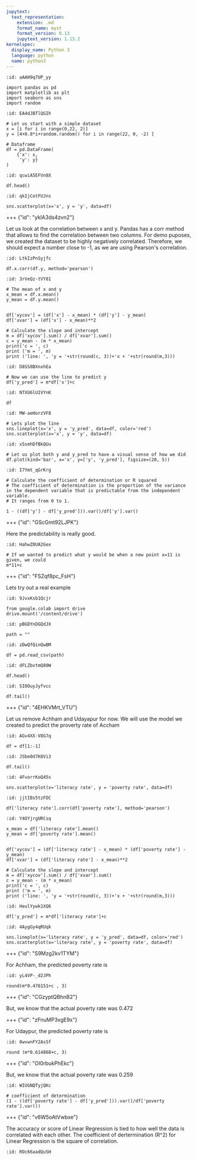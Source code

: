 ```yaml
---
jupytext:
  text_representation:
    extension: .md
    format_name: myst
    format_version: 0.13
    jupytext_version: 1.15.2
kernelspec:
  display_name: Python 3
  language: python
  name: python3
---
```


```{code-cell} ipython3
:id: aAAH9q7UP_yy

import pandas as pd
import matplotlib as plt
import seaborn as sns
import random
```

```{code-cell} ipython3
:id: EA4dJBTlQGIh

# Let us start with a simple dataset
x = [i for i in range(0,22, 2)]
y = [4+0.8*i+random.random() for i in range(22, 0, -2) ]

# Dataframe
df = pd.DataFrame(
    {'x': x,
     'y': y}
)
```

```{code-cell} ipython3
:id: qcwiA5EFVn8X

df.head()
```

```{code-cell} ipython3
:id: qkIjCotFUJns

sns.scatterplot(x='x', y = 'y', data=df)
```

+++ {"id": "ykIA3ds4zvn2"}

Let us look at the correlation between x and y. Pandas has a corr method that allows to find the correlation between two columns. For demo puposes, we created the dataset to be highly negatively correlated. Therefore, we should expect a number close to -1, as we are using Pearson's correlation.  

```{code-cell} ipython3
:id: LtkIzPnSyjfc

df.x.corr(df.y, method='pearson')
```

```{code-cell} ipython3
:id: 3rVeQz-tVY81

# The mean of x and y
x_mean = df.x.mean()
y_mean = df.y.mean()


df['xycov'] = (df['x'] - x_mean) * (df['y'] - y_mean)
df['xvar'] = (df['x'] - x_mean)**2

# Calculate the slope and intercept
m = df['xycov'].sum() / df['xvar'].sum()
c = y_mean - (m * x_mean)
print('c = ', c)
print ('m = ', m)
print ('line: ', 'y = '+str(round(c, 3))+'x + '+str(round(m,3)))
```

```{code-cell} ipython3
:id: D8SS8BXnxhEa

# Now we can use the line to predict y
df['y_pred'] = m*df['x']+c
```

```{code-cell} ipython3
:id: NTXU6lUIVYnK

df
```

```{code-cell} ipython3
:id: MW-aeHorzVF8

# Lets plot the line
sns.lineplot(x='x', y = 'y_pred', data=df, color='red')
sns.scatterplot(x='x', y = 'y', data=df)
```

```{code-cell} ipython3
:id: x5smhDfBkQUu

# Let us plot both y and y_pred to have a visual sense of how we did
df.plot(kind='bar', x='x', y=['y', 'y_pred'], figsize=(20, 5))
```

```{code-cell} ipython3
:id: I7Ymt_qGrKrg

# Calculate the coefficient of determination or R squared
# The coefficient of determination is the proportion of the variance in the dependent variable that is predictable from the independent variable.
# It ranges from 0 to 1.

1 - ((df['y'] - df['y_pred'])).var()/df['y'].var()
```

+++ {"id": "GScGmt92LJPK"}

Here the predictability is really good.

```{code-cell} ipython3
:id: HahwZ0UA2Gex

# If we wanted to predict what y would be when a new point x=11 is given, we could
m*11+c
```

+++ {"id": "FSZqf8pc_FsH"}

Lets try out a real example

```{code-cell} ipython3
:id: 9JvxKsb1Qcjr

from google.colab import drive
drive.mount('/content/drive')
```

```{code-cell} ipython3
:id: pBGDYnDGQdJX

path = ""
```

```{code-cell} ipython3
:id: zDwQfQinQwBM

df = pd.read_csv(path)
```

```{code-cell} ipython3
:id: dFLZbvtmQ80W

df.head()
```

```{code-cell} ipython3
:id: SI0OuyJyfvcc

df.tail()
```

+++ {"id": "4EHKVMrt_VTU"}

Let us remove Achham and Udayapur for now. We will use the model we created to predict the proverty rate of Accham

```{code-cell} ipython3
:id: AGv4XX-V8G7q

df = df[1:-1]
```

```{code-cell} ipython3
:id: JSbe0d7K8Vi3

df.tail()
```

```{code-cell} ipython3
:id: 4FvorrKoQ45s

sns.scatterplot(x='literacy rate', y = 'poverty rate', data=df)
```

```{code-cell} ipython3
:id: jjtIBs5tzFDC

df['literacy rate'].corr(df['poverty rate'], method='pearson')
```

```{code-cell} ipython3
:id: Y4OYjrgURCsq

x_mean = df['literacy rate'].mean()
y_mean = df['poverty rate'].mean()


df['xycov'] = (df['literacy rate'] - x_mean) * (df['poverty rate'] - y_mean)
df['xvar'] = (df['literacy rate'] - x_mean)**2

# Calculate the slope and intercept
m = df['xycov'].sum() / df['xvar'].sum()
c = y_mean - (m * x_mean)
print('c = ', c)
print ('m = ', m)
print ('line: ', 'y = '+str(round(c, 3))+'x + '+str(round(m,3)))
```

```{code-cell} ipython3
:id: HeulYywk1XQ6

df['y_pred'] = m*df['literacy rate']+c
```

```{code-cell} ipython3
:id: 4AygGy4qRUqk

sns.lineplot(x='literacy rate', y = 'y_pred', data=df, color='red')
sns.scatterplot(x='literacy rate', y = 'poverty rate', data=df)
```

+++ {"id": "S9Mzg2kv1TYM"}

For Achham, the predicted poverty rate is

```{code-cell} ipython3
:id: yL4VP-_d2JPh

round(m*0.476151+c , 3)
```

+++ {"id": "CGzyptQBhnB2"}

But, we know that the actual poverty rate was 0.472

+++ {"id": "zFnuMP3xgE9x"}

For Udaypur, the predicted poverty rate is

```{code-cell} ipython3
:id: 0wvwnFY2AsSf

round (m*0.614868+c, 3)
```

+++ {"id": "OI0rbukPhEkc"}

But, we know that the actual poverty rate was 0.259

```{code-cell} ipython3
:id: WIUGNQTyjQKc

# coefficient of determination
(1 - ((df['poverty rate'] - df['y_pred'])).var()/df['poverty rate'].var())
```

+++ {"id": "v6W5oAtVwbxe"}

The accuracy or score of Linear Regression is tied to how well the data is correlated with each other. The coefficient of dertermination (R^2) for Linear Regression is the square of correlation.   

```{code-cell} ipython3
:id: ROc66aadQuSH


```
